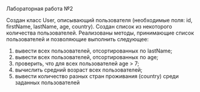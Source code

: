 Лабораторная работа №2

Создан класс User, описывающий пользователя (необходимые поля: id, firstName, lastName, age, country). Создан список из некоторого количества пользователей.
Реализованы методы, принимающие список пользователей и позволяющие выполнить следующее:
1. вывести всех пользователей, отсортированных по lastName;
2. вывести всех пользователей, отсортированных по age;
3. проверить, что для всех пользователей age > 7; 
4. вычислить средний возраст всех пользователей; 
5. вывести количество разных стран проживания (country) среди заданных пользователей